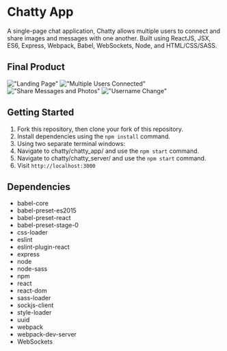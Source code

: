 # Chatty App

A single-page chat application, Chatty allows multiple users to connect and share images and messages with one another. Built using ReactJS, JSX, ES6, Express, Webpack, Babel, WebSockets, Node, and HTML/CSS/SASS.

## Final Product

!["Landing Page"](https://github.com/djwendo/chatty/blob/master/images/landing_page.png?raw=true)
!["Multiple Users Connected"](https://github.com/djwendo/chatty/blob/master/images/multiple_users.png?raw=true)
!["Share Messages and Photos"](https://github.com/djwendo/chatty/blob/master/images/add_photo.png?raw=true)
!["Username Change"](https://github.com/djwendo/chatty/blob/master/images/username_change.png?raw=true)

## Getting Started

1. Fork this repository, then clone your fork of this repository.
1. Install dependencies using the `npm install` command.
1. Using two separate terminal windows:
  1. Navigate to chatty/chatty_app/ and use the `npm start` command.
  1. Navigate to chatty/chatty_server/ and use the `npm start` command.
1. Visit `http://localhost:3000`

## Dependencies

- babel-core
- babel-preset-es2015
- babel-preset-react
- babel-preset-stage-0
- css-loader
- eslint
- eslint-plugin-react
- express
- node
- node-sass
- npm
- react
- react-dom
- sass-loader
- sockjs-client
- style-loader
- uuid
- webpack
- webpack-dev-server
- WebSockets
